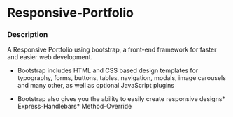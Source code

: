 # Responsive-Portfolio


### **Description**

A Responsive Portfolio using bootstrap, a front-end framework for faster and easier web development.


* Bootstrap includes HTML and CSS based design templates for typography, forms, buttons, tables, navigation, modals, image carousels and many other, as well as optional JavaScript plugins

* Bootstrap also gives you the ability to easily create responsive designs* Express-Handlebars* Method-Override

